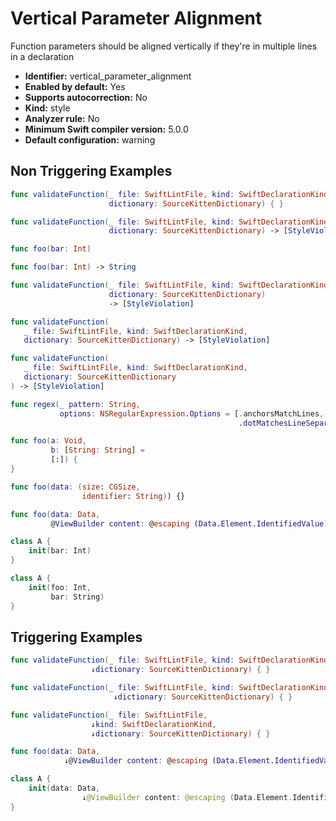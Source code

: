 # Vertical Parameter Alignment

Function parameters should be aligned vertically if they're in multiple lines in a declaration

* **Identifier:** vertical_parameter_alignment
* **Enabled by default:** Yes
* **Supports autocorrection:** No
* **Kind:** style
* **Analyzer rule:** No
* **Minimum Swift compiler version:** 5.0.0
* **Default configuration:** warning

## Non Triggering Examples

```swift
func validateFunction(_ file: SwiftLintFile, kind: SwiftDeclarationKind,
                      dictionary: SourceKittenDictionary) { }
```

```swift
func validateFunction(_ file: SwiftLintFile, kind: SwiftDeclarationKind,
                      dictionary: SourceKittenDictionary) -> [StyleViolation]
```

```swift
func foo(bar: Int)
```

```swift
func foo(bar: Int) -> String
```

```swift
func validateFunction(_ file: SwiftLintFile, kind: SwiftDeclarationKind,
                      dictionary: SourceKittenDictionary)
                      -> [StyleViolation]
```

```swift
func validateFunction(
   _ file: SwiftLintFile, kind: SwiftDeclarationKind,
   dictionary: SourceKittenDictionary) -> [StyleViolation]
```

```swift
func validateFunction(
   _ file: SwiftLintFile, kind: SwiftDeclarationKind,
   dictionary: SourceKittenDictionary
) -> [StyleViolation]
```

```swift
func regex(_ pattern: String,
           options: NSRegularExpression.Options = [.anchorsMatchLines,
                                                   .dotMatchesLineSeparators]) -> NSRegularExpression
```

```swift
func foo(a: Void,
         b: [String: String] =
         [:]) {
}
```

```swift
func foo(data: (size: CGSize,
                identifier: String)) {}
```

```swift
func foo(data: Data,
         @ViewBuilder content: @escaping (Data.Element.IdentifiedValue) -> Content) {}
```

```swift
class A {
    init(bar: Int)
}
```

```swift
class A {
    init(foo: Int,
         bar: String)
}
```

## Triggering Examples

```swift
func validateFunction(_ file: SwiftLintFile, kind: SwiftDeclarationKind,
                  ↓dictionary: SourceKittenDictionary) { }
```

```swift
func validateFunction(_ file: SwiftLintFile, kind: SwiftDeclarationKind,
                       ↓dictionary: SourceKittenDictionary) { }
```

```swift
func validateFunction(_ file: SwiftLintFile,
                  ↓kind: SwiftDeclarationKind,
                  ↓dictionary: SourceKittenDictionary) { }
```

```swift
func foo(data: Data,
            ↓@ViewBuilder content: @escaping (Data.Element.IdentifiedValue) -> Content) {}
```

```swift
class A {
    init(data: Data,
                ↓@ViewBuilder content: @escaping (Data.Element.IdentifiedValue) -> Content) {}
}
```